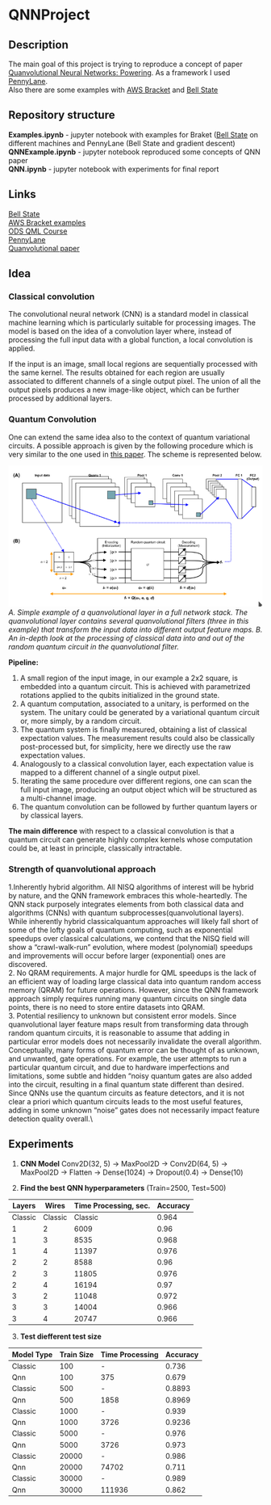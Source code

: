 # QNNProject

## Description
The main goal of this project is trying to reproduce a concept of paper [Quanvolutional Neural Networks: Powering](https://arxiv.org/abs/1904.04767). As a framework I used [PennyLane](https://pennylane.ai/).\
Also there are some examples with [AWS Bracket](https://aws.amazon.com/ru/braket/) and [Bell State](https://en.wikipedia.org/wiki/Bell_state)

## Repository structure
**Examples.ipynb** - jupyter notebook with examples for Braket ([Bell State](https://en.wikipedia.org/wiki/Bell_state) on different machines and PennyLane (Bell State and gradient descent)\
**QNNExample.ipynb** - jupyter notebook reproduced some concepts of QNN paper\
**QNN.ipynb** - jupyter notebook with experiments for final report

## Links
[Bell State](https://en.wikipedia.org/wiki/Bell_state)\
[AWS Bracket examples](https://github.com/aws/amazon-braket-examples)\
[ODS QML Course](https://ods.ai/tracks/qmlcourse)\
[PennyLane](https://pennylane.ai/)\
[Quanvolutional paper](https://arxiv.org/abs/1904.04767)

## Idea
### Classical convolution
The convolutional neural network (CNN) is a standard model in classical machine learning which is particularly suitable for processing images. The model is based on the idea of a convolution layer where, instead of processing the full input data with a global function, a local convolution is applied.

If the input is an image, small local regions are sequentially processed with the same kernel. The results obtained for each region are usually associated to different channels of a single output pixel. The union of all the output pixels produces a new image-like object, which can be further processed by additional layers.

### Quantum Convolution
One can extend the same idea also to the context of quantum variational circuits. A possible approach is given by the following procedure which is very similar to the one used in [this paper](https://arxiv.org/abs/1904.04767). The scheme is represented below.

![Quanvolutional scheme example](qnn_example.png "QNN")
*A. Simple example of a quanvolutional layer in a full network stack. The quanvolutional layer contains several quanvolutional filters (three in this example) that transform the input data into different output feature maps. B. An in-depth look at
the processing of classical data into and out of the random quantum circuit in the quanvolutional filter.*

**Pipeline:**
1. A small region of the input image, in our example a 2x2 square, is embedded into a quantum circuit. This is achieved with parametrized rotations applied to the qubits initialized in the ground state.
2. A quantum computation, associated to a unitary, is performed on the system. The unitary could be generated by a variational quantum circuit or, more simply, by a random circuit.
3. The quantum system is finally measured, obtaining a list of classical expectation values. The measurement results could also be classically post-processed but, for simplicity, here we directly use the raw expectation values.
4. Analogously to a classical convolution layer, each expectation value is mapped to a different channel of a single output pixel.
5. Iterating the same procedure over different regions, one can scan the full input image, producing an output object which will be structured as a multi-channel image.
6. The quantum convolution can be followed by further quantum layers or by classical layers.

**The main difference** with respect to a classical convolution is that a quantum circuit can generate highly complex kernels whose computation could be, at least in principle, classically intractable.

### Strength of quanvolutional approach
1.Inherently hybrid algorithm. All NISQ algorithms of interest will be hybrid by nature, and the QNN framework embraces this whole-heartedly. The QNN stack purposely integrates elements from both classical data and algorithms (CNNs) with quantum subprocesses(quanvolutional layers). While inherently hybrid classicalquantum approaches will likely fall short of some of the lofty goals of quantum computing, such as exponential speedups over classical calculations, we contend that the NISQ field will show a “crawl-walk-run” evolution, where modest (polynomial) speedups and improvements will occur before larger (exponential) ones are discovered.\
2. No QRAM requirements. A major hurdle for QML speedups is the lack of an efficient way of loading large classical data into quantum random access memory (QRAM) for future operations. However, since the QNN framework approach simply requires running many quantum circuits on single data points, there is no need to store entire datasets into QRAM.\
3. Potential resiliency to unknown but consistent error models. Since quanvolutional layer feature maps result from transforming data through random quantum circuits, it is reasonable to assume that adding in particular error models does not necessarily invalidate the overall algorithm. Conceptually, many forms of quantum error can be thought of as unknown, and unwanted, gate operations. For example, the user attempts to run a particular quantum circuit, and due to hardware imperfections and limitations, some subtle and hidden “noisy quantum gates are also added into the circuit, resulting in a final quantum state different than desired. Since QNNs use the quantum circuits as feature detectors, and it is not clear a priori which quantum circuits leads to the most useful features, adding in some unknown “noise” gates does not necessarily impact feature detection quality overall.\

## Experiments
1. **CNN Model**
Conv2D(32, 5) -> MaxPool2D -> Conv2D(64, 5) -> MaxPool2D -> Flatten -> Dense(1024) -> Dropout(0.4) -> Dense(10)

2. **Find the best QNN hyperparameters** (Train=2500, Test=500)

|Layers|Wires|Time Processing, sec.|Accuracy|
|------|-----|---------------------|--------|
|Classic|Classic|Classic|0.964|
|1|2|6009|0.96|
|1|3|8535|0.968|
|1|4|11397|0.976|
|2|2|8588|0.96|
|2|3|11805|0.976|
|2|4|16194|0.97|
|3|2|11048|0.972|
|3|3|14004|0.966|
|3|4|20747|0.966|

3. **Test diefferent test size**

|Model Type|Train Size|Time Processing| Accuracy|
|----------|----------|---------------|---------|
|Classic|100|-|0.736|
|Qnn|100|375|0.679|
|Classic|500|-|0.8893|
|Qnn|500|1858|0.8969|
|Classic|1000|-|0.939|
|Qnn|1000|3726|0.9236|
|Classic|5000|-|0.976|
|Qnn|5000|3726|0.973|
|Classic|20000|-|0.986|
|Qnn|20000|74702|0.711|
|Classic|30000|-|0.989|
|Qnn|30000|111936|0.862|

